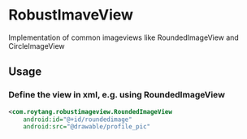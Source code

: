 RobustImaveView
===============

Implementation of common imageviews like RoundedImageView and CircleImageView

Usage
----------------
### Define the view in xml, e.g. using RoundedImageView
```xml
<com.roytang.robustimageview.RoundedImageView
    android:id="@+id/roundedimage" 
    android:src="@drawable/profile_pic"
```
